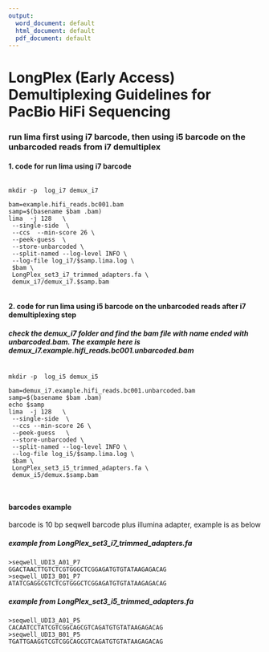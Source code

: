 ```yaml
---
output:
  word_document: default
  html_document: default
  pdf_document: default
---
```

# LongPlex (Early Access) Demultiplexing Guidelines for PacBio HiFi Sequencing
### run lima first using i7 barcode, then using i5 barcode on the unbarcoded reads from i7 demultiplex


#### 1. code for run lima using i7 barcode
```

mkdir -p  log_i7 demux_i7

bam=example.hifi_reads.bc001.bam
samp=$(basename $bam .bam)
lima  -j 128   \
 --single-side  \
 --ccs  --min-score 26 \
 --peek-guess  \
 --store-unbarcoded \
 --split-named --log-level INFO \
 --log-file log_i7/$samp.lima.log \
 $bam \
 LongPlex_set3_i7_trimmed_adapters.fa \
 demux_i7/demux_i7.$samp.bam


 ```





#### 2. code for run lima using i5 barcode on the unbarcoded reads after i7 demultiplexing step
##### check the  demux_i7 folder and find the bam file with name ended with unbarcoded.bam. The example here is demux_i7.example.hifi_reads.bc001.unbarcoded.bam
```

mkdir -p  log_i5 demux_i5

bam=demux_i7.example.hifi_reads.bc001.unbarcoded.bam
samp=$(basename $bam .bam)
echo $samp
lima  -j 128   \
 --single-side  \
 --ccs --min-score 26 \
 --peek-guess   \
 --store-unbarcoded \
 --split-named --log-level INFO \
 --log-file log_i5/$samp.lima.log \
 $bam \
 LongPlex_set3_i5_trimmed_adapters.fa \
 demux_i5/demux.$samp.bam
 
 
 ```


#### barcodes example 
barcode is 10 bp seqwell barcode plus illumina adapter, example is as below

##### example from LongPlex_set3_i7_trimmed_adapters.fa
```
>seqwell_UDI3_A01_P7
GGACTAACTTGTCTCGTGGGCTCGGAGATGTGTATAAGAGACAG
>seqwell_UDI3_B01_P7
ATATCGAGGCGTCTCGTGGGCTCGGAGATGTGTATAAGAGACAG
```

##### example from LongPlex_set3_i5_trimmed_adapters.fa
```
>seqwell_UDI3_A01_P5
CACAATCCTATCGTCGGCAGCGTCAGATGTGTATAAGAGACAG
>seqwell_UDI3_B01_P5
TGATTGAAGGTCGTCGGCAGCGTCAGATGTGTATAAGAGACAG
```
